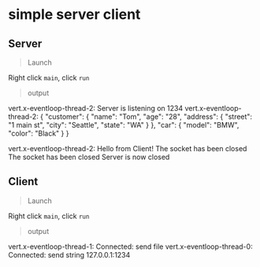 # simple server client

## Server

> Launch

Right click `main`, click `run`

> output

vert.x-eventloop-thread-2: Server is listening on 1234
vert.x-eventloop-thread-2: {
  "customer":
  {
    "name": "Tom",
    "age": "28",
    "address": {
      "street": "1 main st",
      "city": "Seattle",
      "state": "WA"
    }
  },
  "car":
  {
    "model": "BMW",
    "color": "Black"
  }
}

vert.x-eventloop-thread-2: Hello from Client!
The socket has been closed
The socket has been closed
Server is now closed

## Client

> Launch

Right click `main`, click `run`

> output

vert.x-eventloop-thread-1: Connected: send file
vert.x-eventloop-thread-0: Connected: send string
127.0.0.1:1234
